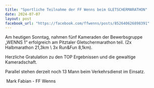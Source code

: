 ```yaml
---
title: "Sportliche Teilnahme der FF Wenns beim GLETSCHERMARATHON"
date: 2024-07-07
layout: post
facebook_url: "https://facebook.com/ffwenns/posts/852640626898391"
---
```


Am heutigen Sonntag, nahmen fünf Kameraden der Bewerbsgruppe „WENNS 1“ erfolgreich am Pitztaler Gletschermarathon teil.
(2x Halbmarathon 21,3km \ 3x Run&Fun 8,1km).

Herzliche Gratulation zu den TOP Ergebnissen und die gewaltige Kameradschaft.

Parallel stehen derzeit noch 13 Mann beim Verkehrsdienst im Einsatz. 

️ Mark Fabian - FF Wenns
